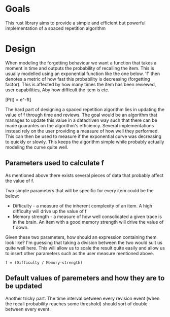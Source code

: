 # Goals
This rust library aims to provide a simple and efficient but powerful implementation of a spaced repetition algorithm

# Design

When modeling the forgetting behaviour we want a function that takes a moment in time and outputs the probability of recalling the item. This is usually modelled using an exponential function like the one below. 'f' then denotes a metric of how fast this probability is decreasing (forgetting factor). This is affected by how many times the item has been reviewed, user capabilities, Aby how difficult the item is etc.

\[P(t) = e^-ft\]

The hard part of designing a spaced repetition algorithm lies in updating the value of f through time and reviews. The goal would be an algorithm that manages to update this value in a datadriven way such that there can be made guarantes on the algorithm's efficiency. Several implementations instead rely on the user providing a measure of how well they performed. This can then be used to measure if the exponential curve was decreasing to quickly or slowly. This keeps the algorithm simple while probably actually modeling the curve quite well.

## Parameters used to calculate f
As mentioned above there exists several pieces of data that probably affect the value of f.

Two simple parameters that will be specific for every item could be the below:
- Difficulty - a measure of the inherent complexity of an item. A high difficulty will drive up the value of f
- Memory strength - a measure of how well consolidated a given trace is in the brain. An item with a good memory strength will drive the value of f down.

Given these two parameters, how should an expression containing them look like? I'm guessing that taking a division between the two would suit us quite well here. This will allow us to scale the result quite easily and allow us to insert other parameters such as the user measure mentioned above.

```
f = (Difficulty / Memory-strength)
```
## Default values of paremeters and how they are to be updated

Another tricky part. The time interval between every revision event (when the recall probability reaches some threshold) should sort of double between every event. <!--TODO-->


